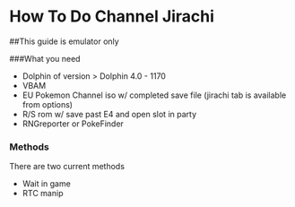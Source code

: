 # How To Do Channel Jirachi

##This guide is emulator only

###What you need
- Dolphin of version > Dolphin 4.0 - 1170
- VBAM
- EU Pokemon Channel iso w/ completed save file (jirachi tab is available from options)
- R/S rom w/ save past E4 and open slot in party
- RNGreporter or PokeFinder

### Methods
There are two current methods
- Wait in game
- RTC manip




